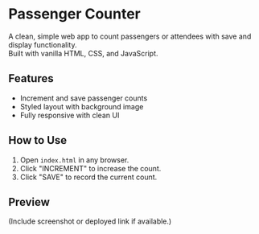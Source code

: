# Passenger Counter

A clean, simple web app to count passengers or attendees with save and display functionality.  
Built with vanilla HTML, CSS, and JavaScript.

## Features
- Increment and save passenger counts
- Styled layout with background image
- Fully responsive with clean UI

## How to Use
1. Open `index.html` in any browser.
2. Click "INCREMENT" to increase the count.
3. Click "SAVE" to record the current count.

## Preview
(Include screenshot or deployed link if available.)

